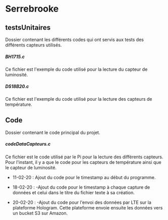 # Serrebrooke

## testsUnitaires
Dossier contenant les différents codes qui ont servis aux tests des différents capteurs utilisés.
##### BH1715.c
Ce fichier est l'exemple du code utilisé pour la lecture du capteur de luminosité.
##### DS18B20.c
Ce fichier est l'exemple du code utilisé pour la lecture des capteurs de température.

## Code
Dossier contenant le code principal du projet.
##### codeDataCapteurs.c
Ce fichier est le code utilisé par le Pi pour la lecture des différents capteurs. Pour l'instant, il y a que le code pour les capteurs de température ainsi que le capteur de luminosité.

* 11-02-20 : Ajout du code pour le timestamp au début du programme.

* 18-02-20 : -Ajout du code pour le timestamp à chaque capture de données et celui dans le titre du fichier texte à sa création.

* 20-02-20 : -Ajout du code pour l'envoi des données par LTE sur la plateforme Hologram. Cette plateforme envoie ensuite les données vers un bucket S3 sur Amazon.
